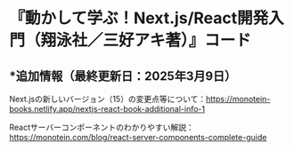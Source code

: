 # 『動かして学ぶ！Next.js/React開発入門（翔泳社／三好アキ著）』コード

## *追加情報（最終更新日：2025年3月9日）

Next.jsの新しいバージョン（15）の変更点等について：https://monotein-books.netlify.app/nextjs-react-book-additional-info-1

Reactサーバーコンポーネントのわかりやすい解説：https://monotein.com/blog/react-server-components-complete-guide
